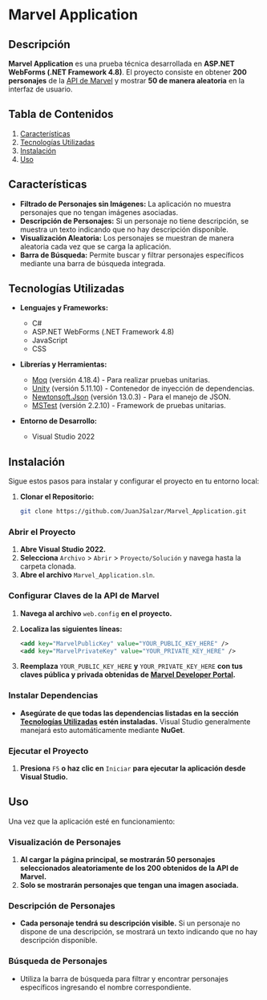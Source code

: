 ﻿# Marvel Application

## Descripción

**Marvel Application** es una prueba técnica desarrollada en **ASP.NET WebForms (.NET Framework 4.8)**. El proyecto consiste en obtener **200 personajes** de la [API de Marvel](https://developer.marvel.com/) y mostrar **50 de manera aleatoria** en la interfaz de usuario. 

## Tabla de Contenidos

1. [Características](#características)
2. [Tecnologías Utilizadas](#tecnologías-utilizadas)
3. [Instalación](#instalación)
4. [Uso](#uso)

## Características

- **Filtrado de Personajes sin Imágenes:** La aplicación no muestra personajes que no tengan imágenes asociadas.
- **Descripción de Personajes:** Si un personaje no tiene descripción, se muestra un texto indicando que no hay descripción disponible.
- **Visualización Aleatoria:** Los personajes se muestran de manera aleatoria cada vez que se carga la aplicación.
- **Barra de Búsqueda:** Permite buscar y filtrar personajes específicos mediante una barra de búsqueda integrada.

## Tecnologías Utilizadas

- **Lenguajes y Frameworks:**
    - C#
    - ASP.NET WebForms (.NET Framework 4.8)
    - JavaScript
    - CSS

- **Librerías y Herramientas:**
    - [Moq](https://github.com/moq/moq4) (versión 4.18.4) - Para realizar pruebas unitarias.
    - [Unity](https://github.com/unitycontainer/unity) (versión 5.11.10) - Contenedor de inyección de dependencias.
    - [Newtonsoft.Json](https://www.newtonsoft.com/json) (versión 13.0.3) - Para el manejo de JSON.
    - [MSTest](https://docs.microsoft.com/es-es/dotnet/core/testing/unit-testing-with-mstest) (versión 2.2.10) - Framework de pruebas unitarias.

- **Entorno de Desarrollo:**
    - Visual Studio 2022

## Instalación

Sigue estos pasos para instalar y configurar el proyecto en tu entorno local:

1. **Clonar el Repositorio:**
   ```bash
   git clone https://github.com/JuanJSalzar/Marvel_Application.git

### Abrir el Proyecto

1. **Abre Visual Studio 2022.**
2. **Selecciona** `Archivo` > `Abrir` > `Proyecto/Solución` y navega hasta la carpeta clonada.
3. **Abre el archivo** `Marvel_Application.sln`.

### Configurar Claves de la API de Marvel

1. **Navega al archivo** `web.config` **en el proyecto.**
2. **Localiza las siguientes líneas:**

    ```xml
    <add key="MarvelPublicKey" value="YOUR_PUBLIC_KEY_HERE" />
    <add key="MarvelPrivateKey" value="YOUR_PRIVATE_KEY_HERE" />
    ```

3. **Reemplaza** `YOUR_PUBLIC_KEY_HERE` **y** `YOUR_PRIVATE_KEY_HERE` **con tus claves pública y privada obtenidas de [Marvel Developer Portal](https://developer.marvel.com/).**

### Instalar Dependencias

- **Asegúrate de que todas las dependencias listadas en la sección [Tecnologías Utilizadas](#tecnologías-utilizadas) estén instaladas.** Visual Studio generalmente manejará esto automáticamente mediante **NuGet**.

### Ejecutar el Proyecto

1. **Presiona** `F5` **o haz clic en** `Iniciar` **para ejecutar la aplicación desde Visual Studio.**

## Uso

Una vez que la aplicación esté en funcionamiento:

### Visualización de Personajes

1. **Al cargar la página principal, se mostrarán 50 personajes seleccionados aleatoriamente de los 200 obtenidos de la API de Marvel.**
2. **Solo se mostrarán personajes que tengan una imagen asociada.**

### Descripción de Personajes

- **Cada personaje tendrá su descripción visible.** Si un personaje no dispone de una descripción, se mostrará un texto indicando que no hay descripción disponible.

### Búsqueda de Personajes

- Utiliza la barra de búsqueda para filtrar y encontrar personajes específicos ingresando el nombre correspondiente.
